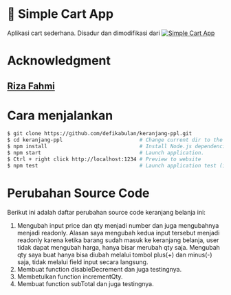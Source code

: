 # 🛒 Simple Cart App

Aplikasi cart sederhana. Disadur dan dimodifikasi dari
[![Simple Cart App](https://github-readme-stats.vercel.app/api/pin?username=kodeid-resources&repo=simple-cart-app&title_color=fff&icon_color=f9f9f9&text_color=9f9f9f&bg_color=2C393F)](https://github.com/kodeid-resources/simple-cart-app)

# Acknowledgment

## [Riza Fahmi](https://github.com/rizafahmi)

# Cara menjalankan

```bash
$ git clone https://github.com/defikabulan/keranjang-ppl.git
$ cd keranjang-ppl                         # Change current dir to the newly created one.
$ npm install                              # Install Node.js dependencies.
$ npm start                                # Launch application.
$ Ctrl + right click http://localhost:1234 # Preview to website
$ npm test                                 # Launch application test (if you want test).
```

# Perubahan Source Code

Berikut ini adalah daftar perubahan source code keranjang belanja ini:

1. Mengubah input price dan qty menjadi number dan juga mengubahnya menjadi readonly. Alasan saya mengubah kedua input tersebut menjadi readonly karena ketika barang sudah masuk ke keranjang belanja, user tidak dapat mengubah harga, hanya bisar merubah qty saja. Mengubah qty saya buat hanya bisa diubah melalui tombol plus(+) dan minus(-) saja, tidak melalui field input secara langsung.
2. Membuat function disableDecrement dan juga testingnya.
3. Membetulkan function incrementQty.
4. Membuat function subTotal dan juga testingnya.
